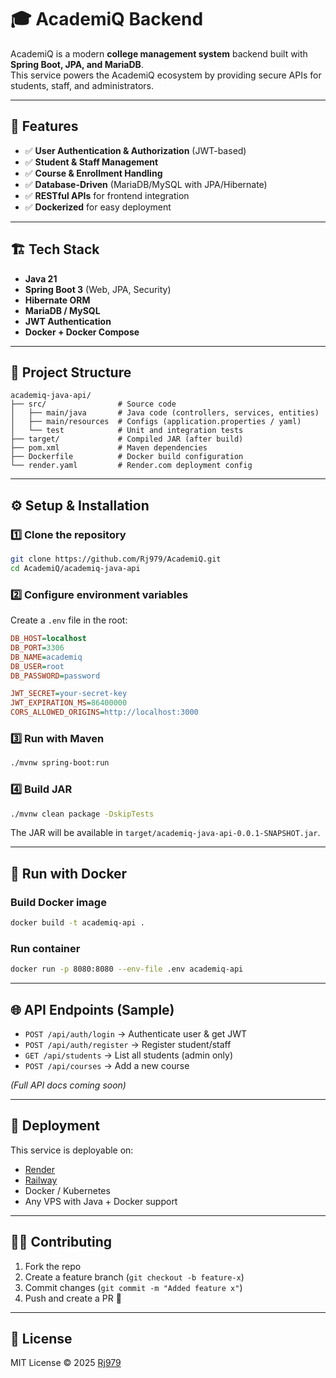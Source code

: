 # 🎓 AcademiQ Backend

AcademiQ is a modern **college management system** backend built with **Spring Boot, JPA, and MariaDB**.  
This service powers the AcademiQ ecosystem by providing secure APIs for students, staff, and administrators.  

---

## 🚀 Features
- ✅ **User Authentication & Authorization** (JWT-based)  
- ✅ **Student & Staff Management**  
- ✅ **Course & Enrollment Handling**  
- ✅ **Database-Driven** (MariaDB/MySQL with JPA/Hibernate)  
- ✅ **RESTful APIs** for frontend integration  
- ✅ **Dockerized** for easy deployment  

---

## 🏗️ Tech Stack
- **Java 21**  
- **Spring Boot 3** (Web, JPA, Security)  
- **Hibernate ORM**  
- **MariaDB / MySQL**  
- **JWT Authentication**  
- **Docker + Docker Compose**  

---

## 📂 Project Structure
```
academiq-java-api/
├── src/                # Source code
│   ├── main/java       # Java code (controllers, services, entities)
│   ├── main/resources  # Configs (application.properties / yaml)
│   └── test            # Unit and integration tests
├── target/             # Compiled JAR (after build)
├── pom.xml             # Maven dependencies
├── Dockerfile          # Docker build configuration
└── render.yaml         # Render.com deployment config
```

---

## ⚙️ Setup & Installation

### 1️⃣ Clone the repository
```bash
git clone https://github.com/Rj979/AcademiQ.git
cd AcademiQ/academiq-java-api
```

### 2️⃣ Configure environment variables
Create a `.env` file in the root:
```ini
DB_HOST=localhost
DB_PORT=3306
DB_NAME=academiq
DB_USER=root
DB_PASSWORD=password

JWT_SECRET=your-secret-key
JWT_EXPIRATION_MS=86400000
CORS_ALLOWED_ORIGINS=http://localhost:3000
```

### 3️⃣ Run with Maven
```bash
./mvnw spring-boot:run
```

### 4️⃣ Build JAR
```bash
./mvnw clean package -DskipTests
```
The JAR will be available in `target/academiq-java-api-0.0.1-SNAPSHOT.jar`.

---

## 🐳 Run with Docker

### Build Docker image
```bash
docker build -t academiq-api .
```

### Run container
```bash
docker run -p 8080:8080 --env-file .env academiq-api
```

---

## 🌐 API Endpoints (Sample)
- `POST /api/auth/login` → Authenticate user & get JWT  
- `POST /api/auth/register` → Register student/staff  
- `GET /api/students` → List all students (admin only)  
- `POST /api/courses` → Add a new course  

*(Full API docs coming soon)*  

---

## 🚀 Deployment
This service is deployable on:
- [Render](https://render.com)  
- [Railway](https://railway.app)  
- Docker / Kubernetes  
- Any VPS with Java + Docker support  

---

## 👨‍💻 Contributing
1. Fork the repo  
2. Create a feature branch (`git checkout -b feature-x`)  
3. Commit changes (`git commit -m "Added feature x"`)  
4. Push and create a PR 🎉  

---

## 📜 License
MIT License © 2025 [Rj979](https://github.com/Rj979)  
